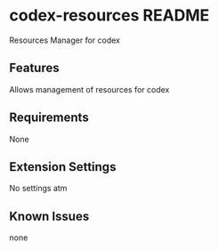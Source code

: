 # codex-resources README

Resources Manager for codex

## Features

Allows management of resources for codex

## Requirements

None

## Extension Settings

No settings atm

## Known Issues

none

